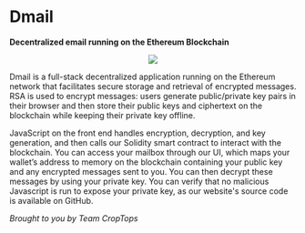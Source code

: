 # Dmail

__Decentralized email running on the Ethereum Blockchain__

<p align="center">
  <img src="https://raw.githubusercontent.com/UCSDTCT/Dmail/master/diagram.png"/>
</p>

Dmail is a full-stack decentralized application running on the Ethereum network that facilitates secure storage and retrieval of encrypted messages. RSA is used to encrypt messages: users generate public/private key pairs in their browser and then store their public keys and ciphertext on the blockchain while keeping their private key offline.

JavaScript on the front end handles encryption, decryption, and key generation, and then calls our Solidity smart contract to interact with the blockchain. You can access your mailbox through our UI, which maps your wallet’s address to memory on the blockchain containing your public key and any encrypted messages sent to you. You can then decrypt these messages by using your private key. You can verify that no malicious Javascript is run to expose your private key, as our website's source code is available on GitHub.

_Brought to you by Team CropTops_
